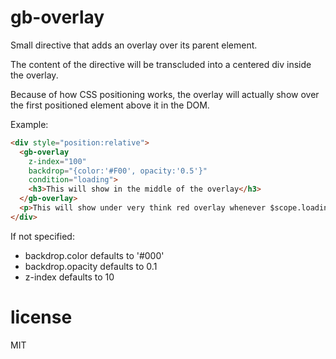 # gb-overlay

Small directive that adds an overlay over its parent element.

The content of the directive will be transcluded into a centered div inside the overlay.

Because of how CSS positioning works, the overlay will actually show over the first positioned element above it in the DOM.

Example:

``` html
<div style="position:relative">
  <gb-overlay
    z-index="100"
    backdrop="{color:'#F00', opacity:'0.5'}"
    condition="loading">
    <h3>This will show in the middle of the overlay</h3>
  </gb-overlay>
  <p>This will show under very think red overlay whenever $scope.loading is truthy.</p>
</div>
```

If not specified:
* backdrop.color defaults to '#000'
* backdrop.opacity defaults to 0.1
* z-index defaults to 10

# license

MIT
